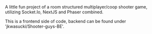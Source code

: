 A little fun project of a room structured multiplayer/coop shooter game, utilizing Socket.Io, NextJS and Phaser combined.

This is a frontend side of code, backend can be found under 'jkwasucki/Shooter-guys-BE'.